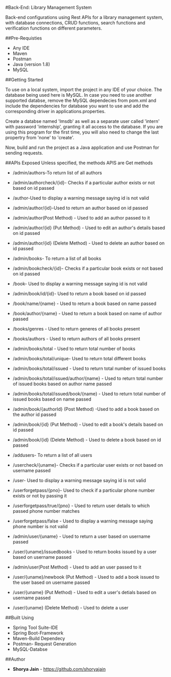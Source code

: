 #Back-End: Library Management System

Back-end configurations using Rest APIs for a library management system, with database connections, CRUD functions, search functions and verification functions on different parameters. 

##Pre-Requisties
* Any IDE 
* Maven
* Postman
* Java (version 1.8)
* MySQL

##Getting Started

To use on a local system, import the project in any IDE of your choice. The database being used here is MySQL. In case you need to use another supported databse, remove the MySQL dependecies from pom.xml and include the dependencies for database you want to use and add the corresponding driver in applications.properties.

Create a databse named 'lmsdb' as well as a separate user called 'intern' with password 'internship', granting it all access to the database. If you are using this program for the first time, you will also need to change the last propertry from 'none' to 'create'. 

Now, build and run the project as a Java application and use Postman for sending requests.

##APIs Exposed
Unless specified, the methods APIS are Get methods
* /admin/authors-To return list of all authors
* /admin/authorcheck/{id}- Checks if a particular author exists or not based on id passed 
* /author-Used to display a warning message saying id is not valid
* /admin/author/{id}-Used to return an author based on id passed 
* /admin/author(Post Method) - Used to add an author passed to it 
* /admin/author/{id} (Put Method) - Used to edit an author's details based on id passed 
* /admin/author/{id} (Delete Method) - Used to delete an author based on id passed

* /admin/books- To return a list of all books
* /admin/bookcheck/{id}- Checks if a particular book exists or not based on id passed
* /book- Used to display a warning message saying id is not valid
* /admin/book/id/{id}- Used to return a book based on id passed
* /book/name/{name} - Used to return a book based on name passed
* /book/author/{name} - Used to return a book based on name of author passed
* /books/genres - Used to return generes of all books present
* /books/authors - Used to return authors of all books present
* /admin/books/total - Used to return total number of books
* /admin/books/total/unique- Used to return total different books
* /admin/books/total/issued - Used to return total number of issued books
* /admin/books/total/issued/author/{name} - Used to return total number of issued books based on author name passed
* /admin/books/total/issued/book/{name} - Used to return total number of issued books based on name passed
* /admin/book/{authorId} (Post Method) -Used to add a book based on the author id passed
* /admin/book/{id} (Put Method) - Used to edit a book's details based on id passed
* /admin/book/{id} (Delete Method) - Used to delete a book based on id passed

* /addusers- To return a list of all users
* /usercheck/{uname}- Checks if a particular user exists or not based on username passed
* /user- Used to display a warning message saying id is not valid
* /userforgetpass/{pno}- Used to check if a particular phone number exists or not by passing it
* /userforgetpass/true/{pno} - Used to return user details to which passed phone number matches
* /userforgetpass/false - Used to display a warning message saying phone number is not valid
* /admin/user/{uname} - Used to return a user based on username passed
* /user/{uname}/issuedbooks - Used to return books issued by a user based on username passed
* /admin/user(Post Method) - Used to add an user passed to it 
* /user/{uname}/newbook (Put Method) - Used to add a book issued to the user based on username passed 
* /user/{uname} (Put Method) - Used to edit a user's detials based on username passed
* /user/{uname} (Delete Method) - Used to delete a user

##Built Using
* Spring Tool Suite-IDE
* Spring Boot-Framework
* Maven-Build Dependecy
* Postman- Request Generation
* MySQL-Databse

##Author
* **Shorya Jain** - https://github.com/shoryajain 
